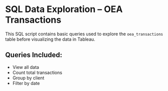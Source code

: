 # SQL Data Exploration – OEA Transactions

This SQL script contains basic queries used to explore the `oea_transactions` table before visualizing the data in Tableau.

## Queries Included:
- View all data
- Count total transactions
- Group by client
- Filter by date
